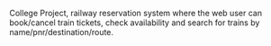 College Project, railway reservation system where the web user can book/cancel train tickets, check availability and search for trains by name/pnr/destination/route.

